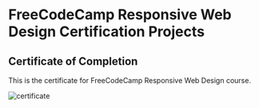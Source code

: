 # FreeCodeCamp Responsive Web Design Certification Projects
## Certificate of Completion
This is the certificate for FreeCodeCamp Responsive Web Design course.

![certificate](https://user-images.githubusercontent.com/92917582/169396567-08fc34f2-f24b-4388-96e5-cbf9cfc0c439.png)
